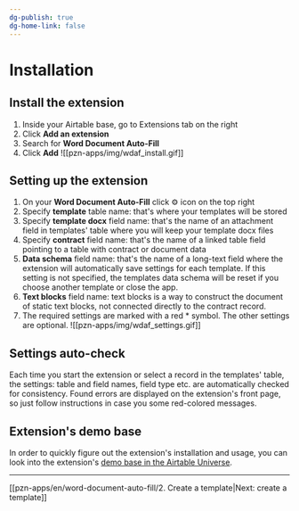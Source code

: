 ```yaml
---
dg-publish: true
dg-home-link: false
---
```

# Installation

## Install the extension
1. Inside your Airtable base, go to Extensions tab on the right
2. Click **Add an extension**
3. Search for **Word Document Auto-Fill**
4. Click **Add**
![[pzn-apps/img/wdaf_install.gif]]



## Setting up the extension
1. On your **Word Document Auto-Fill** click ⚙️ icon on the top right
2. Specify **template** table name: that's where your templates will be stored
3. Specify **template docx** field name:  that's the name of an attachment field in templates' table where you will keep your template docx files
4. Specify **contract** field name: that's the name of a linked table field pointing to a table with contract or document data
5. **Data schema** field name: that's the name of a long-text field where the extension will automatically save settings for each template. If this setting is not specified, the templates data schema will be reset if you choose another template or close the app.
6. **Text blocks** field name: text blocks is a way to construct the document of static text blocks, not connected directly to the contract record. 
7. The required settings are marked with a red * symbol. The other settings are optional.
![[pzn-apps/img/wdaf_settings.gif]]

## Settings auto-check
Each time you start the extension or select a record in the templates' table, the settings: table and field names, field type etc. are automatically checked for consistency. Found errors are displayed on the extension's front page, so just follow instructions in case you some red-colored messages.

## Extension's demo base
In order to quickly figure out the extension's installation and usage, you can look into the extension's [demo base in the Airtable Universe](https://www.airtable.com/universe/expP5R3Zn3HEl2Jdo/word-document-auto-fill).


-----
[[pzn-apps/en/word-document-auto-fill/2. Create a template|Next: create a template]]